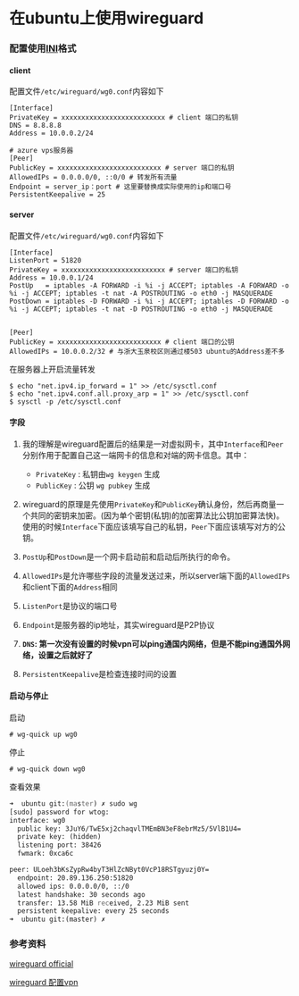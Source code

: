 # 在ubuntu上使用wireguard


### 配置使用[INI](https://zh.wikipedia.org/wiki/INI%E6%96%87%E4%BB%B6)格式

#### client

配置文件`/etc/wireguard/wg0.conf`内容如下

```
[Interface]
PrivateKey = xxxxxxxxxxxxxxxxxxxxxxxxxx # client 端口的私钥
DNS = 8.8.8.8
Address = 10.0.0.2/24

# azure vps服务器
[Peer]
PublicKey = xxxxxxxxxxxxxxxxxxxxxxxxxx # server 端口的私钥
AllowedIPs = 0.0.0.0/0, ::0/0 # 转发所有流量
Endpoint = server_ip：port # 这里要替换成实际使用的ip和端口号
PersistentKeepalive = 25
```

#### server

配置文件`/etc/wireguard/wg0.conf`内容如下

```
[Interface]
ListenPort = 51820
PrivateKey = xxxxxxxxxxxxxxxxxxxxxxxxxx # server 端口的私钥
Address = 10.0.0.1/24 
PostUp   = iptables -A FORWARD -i %i -j ACCEPT; iptables -A FORWARD -o %i -j ACCEPT; iptables -t nat -A POSTROUTING -o eth0 -j MASQUERADE
PostDown = iptables -D FORWARD -i %i -j ACCEPT; iptables -D FORWARD -o %i -j ACCEPT; iptables -t nat -D POSTROUTING -o eth0 -j MASQUERADE


[Peer]
PublicKey = xxxxxxxxxxxxxxxxxxxxxxxxxx # client 端口的公钥
AllowedIPs = 10.0.0.2/32 # 与浙大玉泉校区则通过楼503 ubuntu的Address差不多
```

在服务器上开启流量转发

```shell
$ echo "net.ipv4.ip_forward = 1" >> /etc/sysctl.conf
$ echo "net.ipv4.conf.all.proxy_arp = 1" >> /etc/sysctl.conf
$ sysctl -p /etc/sysctl.conf
```



#### 字段


1. 我的理解是wireguard配置后的结果是一对虚拟网卡，其中`Interface`和`Peer`分别作用于配置自己这一端网卡的信息和对端的网卡信息。其中：
    - `PrivateKey` : 私钥由`wg keygen` 生成
    - `PublicKey`  : 公钥 `wg pubkey` 生成
2. wireguard的原理是先使用`PrivateKey`和`PublicKey`确认身份，然后再商量一个共同的密钥来加密。(因为单个密钥(私钥)的加密算法比公钥加密算法快)。 使用的时候`Interface`下面应该填写自己的私钥，`Peer`下面应该填写对方的公钥。

3. `PostUp`和`PostDown`是一个网卡启动前和启动后所执行的命令。
4. `AllowedIPs`是允许哪些字段的流量发送过来，所以server端下面的`AllowedIPs`
和client下面的`Address`相同
5. `ListenPort`是协议的端口号
6. `Endpoint`是服务器的ip地址，其实wireguard是P2P协议
7. **`DNS`: 第一次没有设置的时候vpn可以ping通国内网络，但是不能ping通国外网络，设置之后就好了**
8. `PersistentKeepalive`是检查连接时间的设置


#### 启动与停止

启动

```shell
# wg-quick up wg0
```

停止
```shell
# wg-quick down wg0
```

查看效果


```zsh
➜  ubuntu git:(master) ✗ sudo wg             
[sudo] password for wtog: 
interface: wg0
  public key: 3JuY6/TwE5xj2chaqvlTMEmBN3eF8ebrMz5/5VlB1U4=
  private key: (hidden)
  listening port: 38426
  fwmark: 0xca6c

peer: ULoeh3bKsZypRw4byT3HlZcNByt0VcP18RSTgyuzj0Y=
  endpoint: 20.89.136.250:51820
  allowed ips: 0.0.0.0/0, ::/0
  latest handshake: 30 seconds ago
  transfer: 13.58 MiB received, 2.23 MiB sent
  persistent keepalive: every 25 seconds
➜  ubuntu git:(master) ✗ 
```

### 参考资料

[wireguard official](https://www.wireguard.com/)

[wireguard 配置vpn](https://www.myfreax.com/how-to-set-up-wireguard-vpn-on-ubuntu-20-04/)
